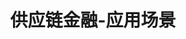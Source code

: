 ---
{
    layout: Layout,
    isTradeFinance: true,
    title: 供应链金融-应用场景,
    inland: {
        appTitleContent: {
            title: 供应链金融,
            subTitle: 企业信用转化为可流动的区块链可信数字化资产,
            bg_banner: finance_banner
        },
        sceneStatusContent: {
            title: 场景现状及痛点,
            choose: 1,
            sceneStatusList: [
                {
                    text: 中小企业融资难度大,
                    description: 由于缺乏实物抵押与有效材料证明，供应链上下游中小企业贷款难度较大，再加之银行及保理机构更倾向于信用度高的产业链巨头，中小企业的融资需求更难满足
                },
                {
                    text: 风控成本高，征信管理难,
                    description: 由于缺少可信的票据证明材料与征信证明，银行或其他资金方出于风控压力，需要进行大量资料的审批与求证，造成融资风控成本高，整个产业链资金融资效率低
                },
                {
                    text: 核心企业信用传递受限,
                    description: 虽然核心企业的信用度高，融资能力强，可对上下游企业进行有效背书，但是缺乏信用传递的有力工具与方式，银行或资金端对中小企业的信用背书信任度低，使用率低
                },
            ]
        },
        plansContent: {
            plansTitle: 方案简介,
            plansIntro: [
                {
                    intro: 区块链供应链金融解决方案致力于解决供应链上中小微企业融资难的困境，依托区块链上核心企业的信任传递，围绕核心企业，覆盖其上下游中小微企业，并联合商业银行、保理公司等资金端及物流、仓储企业，共同打造供应链金融产业生态闭环，整合贸易基础信息，确保账款信息来源的真实可信性、平台交易信息不可篡改、交易过程信息透明公开、交易成功信息可溯源查询，促进多方企业互利共生，促进整个供应链生态良性发展。
                },
            ],
            productTitle: 方案优势,
            advantageList: [
                {
                    iconName: xinyongchuandi.png,
                    advantageText: 加强企业信用传递,
                    description: 通过 IoT 与区块链结合，将企业的贸易信息、授信融资信息、仓储、物流信息上链存证，链上数据不可篡改、可溯源，链下资产透明式监控，从而解决核心企业信用难以传递的难题
                },
                {
                    iconName: morescene.png,
                    advantageText: 多场景业务支持，提升业务效率,
                    description: 结构化数字凭证，促进交易信用的拆解、流转、再组合，支持应收账款拆转融、存货与仓单融资等主流供应链金融模式，场景可扩展性强。通过银企互联、电票互联实现全流程线上操作，链上数字化资产可随时变现、折转灵活、融资后可回购，提供业务效率
                },
                {
                    iconName: anquangongxiang.png,
                    advantageText: 数据安全共享，降低融资成本,
                    description: 基于区块链多方安全计算与大数据分析技术，数据所有方自主控制信息分享机制，信息先加密后分享、数据需求方先申请授权后解密，做到 “ 数据不出门 ”，实现供应链全链路金融数据可信传递，依托核心企业的链上信用资产传递，降低中小企业融资成本
                },
                {
                    iconName: jianguanshenji.png,
                    advantageText: 非侵入监管审计,
                    description: 交易、流转和操作记录全过程上链存证，支持资金方或审计人员在无需了解具体交易背景的情况下进行审查，提供全流程可追溯、穿透式资产确权和验真渠道，推动供应链金融健康稳定发展，提高风控能力，降低业务风险
                },
            ]
        },
        processContent: {
            title: 业务流程,
            src: trade_finance.png,
        }
    },
    international: {

    }
}
---